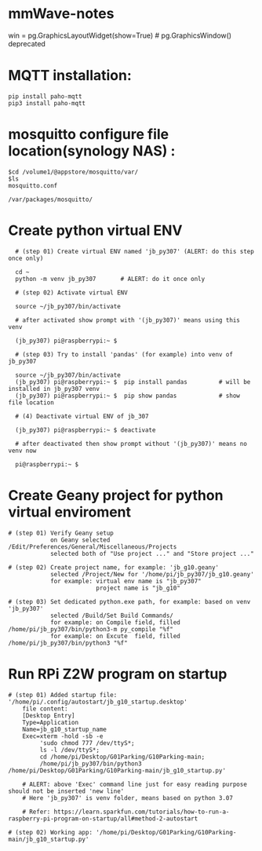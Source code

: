 # mmWave-notes

win = pg.GraphicsLayoutWidget(show=True) # pg.GraphicsWindow() deprecated



# MQTT installation:
    pip install paho-mqtt
    pip3 install paho-mqtt
    
    

# mosquitto configure file location(synology NAS) :
    $cd /volume1/@appstore/mosquitto/var/
    $ls
    mosquitto.conf
    
    /var/packages/mosquitto/
    
    
# Create python virtual ENV 
      
      # (step 01) Create virtual ENV named 'jb_py307' (ALERT: do this step once only)  
      
      cd ~
      python -m venv jb_py307       # ALERT: do it once only

      # (step 02) Activate virtual ENV
      
      source ~/jb_py307/bin/activate

      # after activated show prompt with '(jb_py307)' means using this venv  
      
      (jb_py307) pi@raspberrypi:~ $

      # (step 03) Try to install 'pandas' (for example) into venv of jb_py307
      
      source ~/jb_py307/bin/activate
      (jb_py307) pi@raspberrypi:~ $  pip install pandas         # will be installed in jb_py307 venv 
      (jb_py307) pi@raspberrypi:~ $  pip show pandas            # show file location

      # (4) Deactivate virtual ENV of jb_307
      
      (jb_py307) pi@raspberrypi:~ $ deactivate
      
      # after deactivated then show prompt without '(jb_py307)' means no venv now
      
      pi@raspberrypi:~ $ 
      

# Create Geany project for python virtual enviroment 
    
    # (step 01) Verify Geany setup
                on Geany selected /Edit/Preferences/General/Miscellaneous/Projects
                selected both of "Use project ..." and "Store project ..."  

    # (step 02) Create project name, for example: 'jb_g10.geany' 
                selected /Project/New for '/home/pi/jb_py307/jb_g10.geany' 
                for example: virtual env name is "jb_py307"
                             project name is "jb_g10"

    # (step 03) Set dedicated python.exe path, for example: based on venv 'jb_py307' 
                selected /Build/Set Build Commands/ 
                for example: on Compile field, filled /home/pi/jb_py307/bin/python3-m py_compile "%f"  
                for example: on Excute  field, filled /home/pi/jb_py307/bin/python3 "%f" 

# Run RPi Z2W program on startup

    # (step 01) Added startup file: '/home/pi/.config/autostart/jb_g10_startup.desktop' 
        file content:
        [Desktop Entry]
        Type=Application
        Name=jb_g10_startup_name
        Exec=xterm -hold -sb -e 
             'sudo chmod 777 /dev/ttyS*; 
             ls -l /dev/ttyS*; 
             cd /home/pi/Desktop/G01Parking/G10Parking-main; 
             /home/pi/jb_py307/bin/python3 /home/pi/Desktop/G01Parking/G10Parking-main/jb_g10_startup.py'
        
        # ALERT: above 'Exec' command line just for easy reading purpose should not be inserted 'new line'
        # Here 'jb_py307' is venv folder, means based on python 3.07
        
        # Refer: https://learn.sparkfun.com/tutorials/how-to-run-a-raspberry-pi-program-on-startup/all#method-2-autostart     
    
    # (step 02) Working app: '/home/pi/Desktop/G01Parking/G10Parking-main/jb_g10_startup.py'
    
